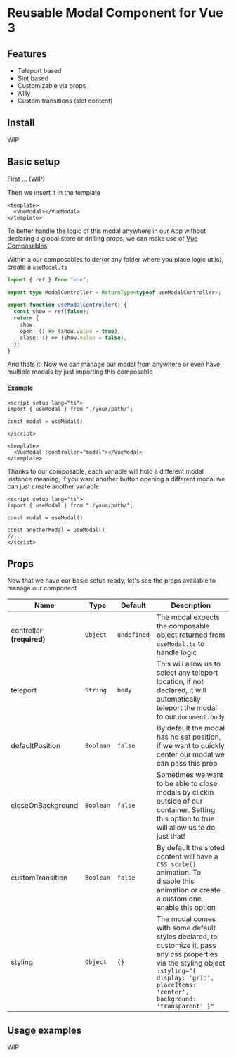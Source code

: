 # Reusable Modal Component for Vue 3

## Features 
- Teleport based
- Slot based
- Customizable via props
- A11y
- Custom transitions (slot content)

## Install
WIP

## Basic setup
First ... (WIP)

Then we insert it in the template
```vue
<template>
  <VueModal></VueModal>
</template>
```

To better handle the logic of this modal anywhere in our App without declaring a global store or drilling props, we can make use of  [Vue Composables](https://vuejs.org/guide/reusability/composables.html#composables).


Within a our composables folder(or any folder where you place logic utils), create a `useModal.ts`
```ts
import { ref } from "vue";

export type ModalController = ReturnType<typeof useModalController>;

export function useModalController() {
  const show = ref(false);
  return {
    show,
    open: () => (show.value = true),
    close: () => (show.value = false),
  };
}
```
And thats it! Now we can manage our modal from anywhere or even have multiple modals by just importing this composable

#### Example 
```vue
<script setup lang="ts">
import { useModal } from "./your/path/";

const modal = useModal()

</script>

<template>
  <VueModal :controller="modal"></VueModal>
</template>
```
Thanks to our composable, each variable will hold a different modal instance meaning, if you want another button opening a different modal we can just create another variable

```vue
<script setup lang="ts">
import { useModal } from "./your/path/";

const modal = useModal()

const anotherModal = useModal()
//...
</script>

```

## Props
Now that we have our basic setup ready, let's see the props available to manage our component

| Name                  | Type       | Default    | Description                                         |
| --------              | ---------- | ---------- | --------------------------------------------------- |
| controller **(required)** | `Object`   | `undefined`| The modal expects the composable object returned from `useModal.ts` to handle logic |
| teleport              | `String`   | `body`     | This will allow us to select any teleport location, if not declared, it will automatically teleport the modal to our `document.body` |
| defaultPosition       | `Boolean`  | `false`    | By default the modal has no set position, if we want to quickly center our modal we can pass this prop | 
| closeOnBackground     | `Boolean`  | `false`    | Sometimes we want to be able to close modals by clickin outside of our container. Setting this option to true will allow us to do just that! |
| customTransition      | `Boolean`  | `false`    | By default the sloted content will have a `CSS scale()` animation. To disable this animation or create a custom one, enable this option |
| styling               | `Object`   | `{}`       | The modal comes with some default styles declared, to customize it, pass any css properties via the styling object `:styling="{ display: 'grid', placeItems: 'center', background: 'transparent' }"` |

## Usage examples
WIP


